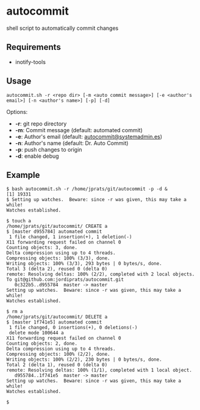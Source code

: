 # autocommit

shell script to automatically commit changes

## Requirements

* inotify-tools

## Usage

```
autocommit.sh -r <repo dir> [-m <auto commit message>] [-e <author's email>] [-n <author's name>] [-p] [-d]
```

Options:
* **-r**: git repo directory
* **-m**: Commit message (default: automated commit)
* **-e**: Author's email (default: autocommit@systemadmin.es)
* **-n**: Author's name (default: Dr. Auto Commit)
* **-p**: push changes to origin
* **-d**: enable debug

## Example

```
$ bash autocommit.sh -r /home/jprats/git/autocommit -p -d &
[1] 19331
$ Setting up watches.  Beware: since -r was given, this may take a while!
Watches established.

$ touch a
/home/jprats/git/autocommit/ CREATE a
$ [master d955784] automated commit
 1 file changed, 1 insertion(+), 1 deletion(-)
X11 forwarding request failed on channel 0
Counting objects: 3, done.
Delta compression using up to 4 threads.
Compressing objects: 100% (3/3), done.
Writing objects: 100% (3/3), 293 bytes | 0 bytes/s, done.
Total 3 (delta 2), reused 0 (delta 0)
remote: Resolving deltas: 100% (2/2), completed with 2 local objects.
To git@github.com:jordiprats/autocommit.git
   0c322b5..d955784  master -> master
Setting up watches.  Beware: since -r was given, this may take a while!
Watches established.

$ rm a
/home/jprats/git/autocommit/ DELETE a
$ [master 1f741e5] automated commit
 1 file changed, 0 insertions(+), 0 deletions(-)
 delete mode 100644 a
X11 forwarding request failed on channel 0
Counting objects: 2, done.
Delta compression using up to 4 threads.
Compressing objects: 100% (2/2), done.
Writing objects: 100% (2/2), 230 bytes | 0 bytes/s, done.
Total 2 (delta 1), reused 0 (delta 0)
remote: Resolving deltas: 100% (1/1), completed with 1 local object.
   d955784..1f741e5  master -> master
Setting up watches.  Beware: since -r was given, this may take a while!
Watches established.

$

```
